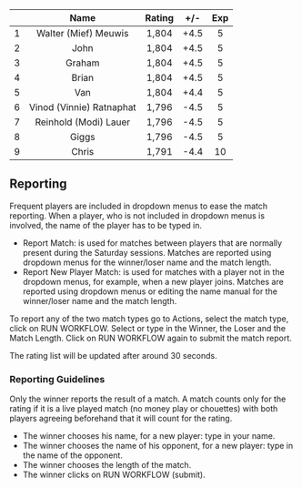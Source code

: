 | |Name|Rating|+/-|Exp|
|-|:--:|:----:|:-:|:-:|
|1|Walter (Mief) Meuwis|1,804|+4.5|5|
|2|John|1,804|+4.5|5|
|3|Graham|1,804|+4.5|5|
|4|Brian|1,804|+4.5|5|
|5|Van|1,804|+4.4|5|
|6|Vinod (Vinnie) Ratnaphat|1,796|-4.5|5|
|7|Reinhold (Modi) Lauer|1,796|-4.5|5|
|8|Giggs|1,796|-4.5|5|
|9|Chris|1,791|-4.4|10|

 

## Reporting

Frequent players are included in dropdown menus to ease the match reporting.
When a player, who is not included in dropdown menus is involved, the name of the player has to be typed in.

- Report Match:  is used for matches between players that are normally present during the Saturday sessions.
Matches are reported using dropdown menus for the winner/loser name and the match length.
- Report New Player Match:  is used for matches with a player not in the dropdown menus, for example, when a new player joins.
Matches are reported using dropdown menus or editing the name manual for the winner/loser name and the match length.

To report any of the two match types go to Actions, select the match type, click on RUN WORKFLOW.
Select or type in the Winner, the Loser and the Match Length.
Click on RUN WORKFLOW again to submit the match report.

The rating list will be updated after around 30 seconds.

### Reporting Guidelines

Only the winner reports the result of a match.
A match counts only for the rating if it is a live played match (no money play or chouettes)
with both players agreeing beforehand that it will count for the rating.

- The winner chooses his name, for a new player: type in your name.
- The winner chooses the name of his opponent, for a new player: type in the name of the opponent.
- The winner chooses the length of the match.
- The winner clicks on RUN WORKFLOW (submit).
